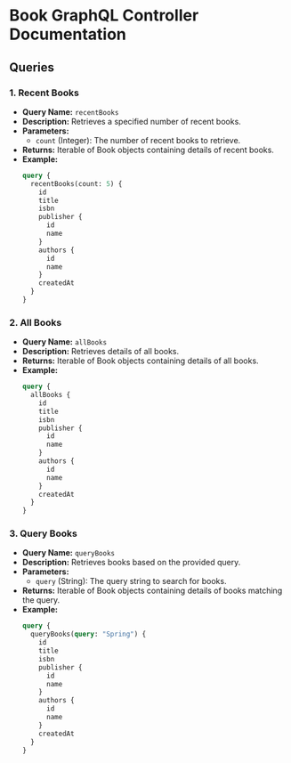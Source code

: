 # Book GraphQL Controller Documentation

## Queries

### 1. Recent Books

- **Query Name:** `recentBooks`
- **Description:** Retrieves a specified number of recent books.
- **Parameters:**
    - `count` (Integer): The number of recent books to retrieve.
- **Returns:** Iterable of Book objects containing details of recent books.
- **Example:**
  ```graphql
  query {
    recentBooks(count: 5) {
      id
      title
      isbn
      publisher {
        id
        name
      }
      authors {
        id
        name
      }
      createdAt
    }
  }

### 2. All Books

- **Query Name:** `allBooks`
- **Description:** Retrieves details of all books.
- **Returns:** Iterable of Book objects containing details of all books.
- **Example:**
  ```graphql
  query {
    allBooks {
      id
      title
      isbn
      publisher {
        id
        name
      }
      authors {
        id
        name
      }
      createdAt
    }
  }

### 3. Query Books

- **Query Name:** `queryBooks`
- **Description:** Retrieves books based on the provided query.
- **Parameters:**
  - `query` (String): The query string to search for books.
- **Returns:** Iterable of Book objects containing details of books matching the query.
- **Example:**
  ```graphql
  query {
    queryBooks(query: "Spring") {
      id
      title
      isbn
      publisher {
        id
        name
      }
      authors {
        id
        name
      }
      createdAt
    }
  }

